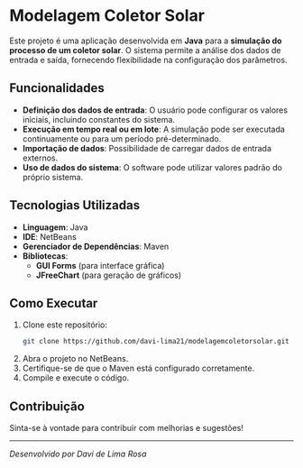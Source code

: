# Modelagem Coletor Solar

Este projeto é uma aplicação desenvolvida em **Java** para a **simulação do processo de um coletor solar**. O sistema permite a análise dos dados de entrada e saída, fornecendo flexibilidade na configuração dos parâmetros.

## Funcionalidades

- **Definição dos dados de entrada**: O usuário pode configurar os valores iniciais, incluindo constantes do sistema.
- **Execução em tempo real ou em lote**: A simulação pode ser executada continuamente ou para um período pré-determinado.
- **Importação de dados**: Possibilidade de carregar dados de entrada externos.
- **Uso de dados do sistema**: O software pode utilizar valores padrão do próprio sistema.

## Tecnologias Utilizadas

- **Linguagem**: Java
- **IDE**: NetBeans
- **Gerenciador de Dependências**: Maven
- **Bibliotecas**:
  - **GUI Forms** (para interface gráfica)
  - **JFreeChart** (para geração de gráficos)

## Como Executar

1. Clone este repositório:
   ```sh
   git clone https://github.com/davi-lima21/modelagemcoletorsolar.git
   ```
2. Abra o projeto no NetBeans.
3. Certifique-se de que o Maven está configurado corretamente.
4. Compile e execute o código.

## Contribuição

Sinta-se à vontade para contribuir com melhorias e sugestões!

---

_Desenvolvido por Davi de Lima Rosa_
